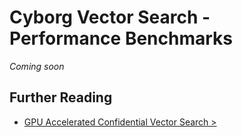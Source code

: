 # Cyborg Vector Search - Performance Benchmarks

_Coming soon_

## Further Reading

- [GPU Accelerated Confidential Vector Search >](https://developer.nvidia.com/blog/bringing-confidentiality-to-vector-search-with-cyborg-and-nvidia-cuvs/)
